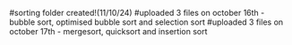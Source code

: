 #sorting folder created!(11/10/24)
#uploaded 3 files on october 16th - bubble sort, optimised bubble sort and selection sort
#uploaded 3 files on october 17th - mergesort, quicksort and insertion sort
